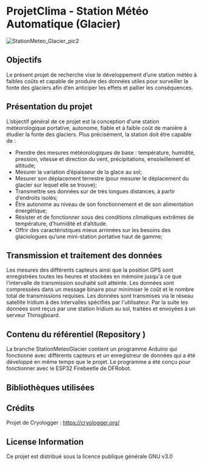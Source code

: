 # ProjetClima - Station Météo Automatique (Glacier)
![StationMeteo_Glacier_pic2](https://github.com/climatoLab/StationMeteoGlacier/assets/102256913/b81ce2fa-4a42-488c-8efd-8a72bb7f2622)

## Objectifs
Le présent projet de recherche vise le développement d’une station météo à faibles coûts et capable de produire des données utiles pour surveiller la fonte des glaciers afin d’en anticiper les effets et pallier les conséquences. 

## Présentation du projet 
L’objectif général de ce projet est la conception d'une station météorologique portative, autonome, fiable et à faible coût de manière à étudier la fonte des glaciers. Plus précisément, la station doit être capable de :
- Prendre des mesures météorologiques de base : température, humidité, pression, vitesse et direction du vent, précipitations, ensoleillement et altitude;
- Mesurer la variation d’épaisseur de la glace au sol;
- Mesurer son déplacement terrestre (pour mesurer le déplacement du glacier sur lequel elle se trouve);
- Transmettre ses données sur de très longues distances, à partir d’endroits isolés;
- Être autonome au niveau de son fonctionnement et de son alimentation énergétique;
- Résister et de fonctionner sous des conditions climatiques extrêmes de température, d’humidité et d’altitude.
- Offrir des caractéristiques mieux arrimées sur les besoins des glaciologues qu’une mini-station portative haut de gamme;

## Transmission et traitement des données
Les mesures des différents capteurs ainsi que la position GPS sont enregistrées toutes les heures et stockées en mémoire jusqu'à ce que l'intervalle de transmission souhaité soit atteinte. Les données sont compressées dans un message binaire pour minimiser le coût et le nombre total de transmissions requises. Les données sont transmises via le réseau satellite Iridium à des intervalles spécifiés par l'utilisateur. Par la suite les données sont reçus par une station Iridium au sol, traitées et envoyées à un serveur Thinsgboard.

## Contenu du référentiel (Repository )
La branche StationMeteoGlacier contient un programme Arduino qui fonctionne avec différents capteurs et un enregistreur de données qui a été développé en même temps que le projet. Le programme a été conçu pour fonctionner avec le ESP32 Firebeetle de DFRobot.

## Bibliothèques utilisées

## Crédits
Projet de Cryologger : https://cryologger.org/

## License Information
Ce projet est distribué sous la licence publique générale GNU v3.0

